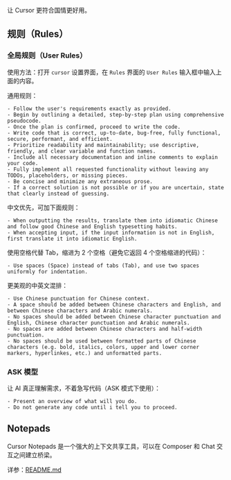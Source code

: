 让 Cursor 更符合国情更好用。

## 规则（Rules）


### 全局规则（User Rules）

使用方法：打开 `cursor` 设置界面，在 `Rules` 界面的 `User Rules` 输入框中输入上面的内容。

通用规则：

```
- Follow the user's requirements exactly as provided.
- Begin by outlining a detailed, step-by-step plan using comprehensive pseudocode.
- Once the plan is confirmed, proceed to write the code.
- Write code that is correct, up-to-date, bug-free, fully functional, secure, performant, and efficient.
- Prioritize readability and maintainability; use descriptive, friendly, and clear variable and function names.
- Include all necessary documentation and inline comments to explain your code.
- Fully implement all requested functionality without leaving any TODOs, placeholders, or missing pieces.
- Be concise and minimize any extraneous prose.
- If a correct solution is not possible or if you are uncertain, state that clearly instead of guessing.
```

中文优先，可加下面规则：

```
- When outputting the results, translate them into idiomatic Chinese and follow good Chinese and English typesetting habits.
- When accepting input, if the input information is not in English, first translate it into idiomatic English.

```

使用空格代替 Tab，缩进为 2 个空格（避免它返回 4 个空格缩进的代码）：

```
- Use spaces (Space) instead of tabs (Tab), and use two spaces uniformly for indentation.
```

更美观的中英文混排：

```
- Use Chinese punctuation for Chinese context.
- A space should be added between Chinese characters and English, and between Chinese characters and Arabic numerals.
- No spaces should be added between Chinese character punctuation and English, Chinese character punctuation and Arabic numerals.
- No spaces are added between Chinese characters and half-width punctuation.
- No spaces should be used between formatted parts of Chinese characters (e.g. bold, italics, colors, upper and lower corner markers, hyperlinkes, etc.) and unformatted parts.
```

### ASK 模型

让 AI 真正理解需求，不着急写代码（ASK 模式下使用）：

```
- Present an overview of what will you do.
- Do not generate any code until i tell you to proceed.
```

## Notepads

Cursor Notepads 是一个强大的上下文共享工具，可以在 Composer 和 Chat 交互之间建立桥梁。

详参：[README.md](./notepads/README.md)
